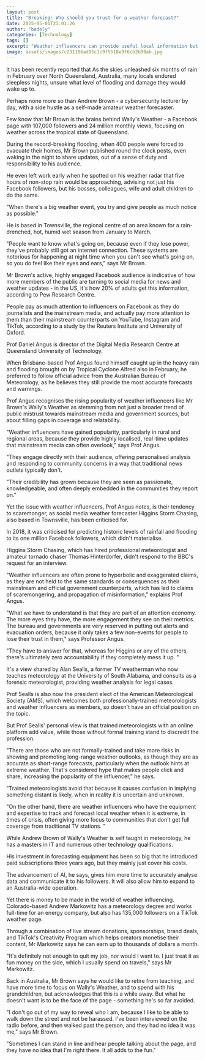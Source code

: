 ```yaml
---
layout: post
title: "Breaking: Who should you trust for a weather forecast?"
date: 2025-05-01T23:01:26
author: "badely"
categories: [Technology]
tags: []
excerpt: "Weather influencers can provide useful local information but are also accused of exaggerating conditions."
image: assets/images/c231186ad95c1c9f5518e9f6cb2b99ab.jpg
---
```


It has been recently reported that As the skies unleashed six months of rain in February over North Queensland, Australia, many locals endured sleepless nights, unsure what level of flooding and damage they would wake up to.

Perhaps none more so than Andrew Brown - a cybersecurity lecturer by day, with a side hustle as a self-made amateur weather forecaster.

Few know that Mr Brown is the brains behind Wally's Weather - a Facebook page with 107,000 followers and 24 million monthly views, focusing on weather across the tropical state of Queensland.

During the record-breaking flooding, when 400 people were forced to evacuate their homes, Mr Brown published round the clock posts, even waking in the night to share updates, out of a sense of duty and responsibility to his audience.

He even left work early when he spotted on his weather radar that five hours of non-stop rain would be approaching, advising not just his Facebook followers, but his bosses, colleagues, wife and adult children to do the same.

"When there's a big weather event, you try and give people as much notice as possible."

He is based in Townsville, the regional centre of an area known for a rain-drenched, hot, humid wet season from January to March.

"People want to know what's going on, because even if they lose power, they've probably still got an internet connection. These systems are notorious for happening at night time when you can't see what's going on, so you do feel like their eyes and ears," says Mr Brown.

Mr Brown's active, highly engaged Facebook audience is indicative of how more members of the public are turning to social media for news and weather updates - in the US, it's how 20% of adults get this information, according to Pew Research Centre.

People pay as much attention to influencers on Facebook as they do journalists and the mainstream media, and actually pay more attention to them than their mainstream counterparts on YouTube, Instagram and TikTok, according to a study by the Reuters Institute and University of Oxford.

Prof Daniel Angus is director of the Digital Media Research Centre at Queensland University of Technology.

When Brisbane-based Prof Angus found himself caught up in the heavy rain and flooding brought on by Tropical Cyclone Alfred also in February, he preferred to follow official advice from the Australian Bureau of Meteorology, as he believes they still provide the most accurate forecasts and warnings.

Prof Angus recognises the rising popularity of weather influencers like Mr Brown's Wally's Weather as stemming from not just a broader trend of public mistrust towards mainstream media and government sources, but about filling gaps in coverage and relatability.

"Weather influencers have gained popularity, particularly in rural and regional areas, because they provide highly localised, real-time updates that mainstream media can often overlook," says Prof Angus.

"They engage directly with their audience, offering personalised analysis and responding to community concerns in a way that traditional news outlets typically don't.

"Their credibility has grown because they are seen as passionate, knowledgeable, and often deeply embedded in the communities they report on."

Yet the issue with weather influencers, Prof Angus notes, is their tendency to scaremonger, as social media weather forecaster Higgins Storm Chasing, also based in Townsville, has been criticised for.

In 2018, it was criticised for predicting historic levels of rainfall and flooding to its one million Facebook followers, which didn't materialise.

Higgins Storm Chasing, which has hired professional meteorologist and amateur tornado chaser Thomas Hinterdorfer, didn't respond to the BBC's request for an interview.

"Weather influencers are often prone to hyperbolic and exaggerated claims, as they are not held to the same standards or consequences as their mainstream and official government counterparts, which has led to claims of scaremongering, and propagation of misinformation," explains Prof Angus.

"What we have to understand is that they are part of an attention economy. The more eyes they have, the more engagement they see on their metrics. The bureau and governments are very reserved in putting out alerts and evacuation orders, because it only takes a few non-events for people to lose their trust in them," says Professor Angus.

"They have to answer for that, whereas for Higgins or any of the others, there's ultimately zero accountability if they completely mess it up. "

It's a view shared by Alan Sealls, a former TV weatherman who now teaches meteorology at the University of South Alabama, and consults as a forensic meteorologist, providing weather analysis for legal cases.

Prof Sealls is also now the president elect of the American Meteorological Society (AMS), which welcomes both professionally-trained meteorologists and weather influencers as members, so doesn't have an official position on the topic.

But Prof Sealls' personal view is that trained meteorologists with an online platform add value, while those without formal training stand to discredit the profession.

"There are those who are not formally-trained and take more risks in showing and promoting long-range weather outlooks, as though they are as accurate as short-range forecasts, particularly when the outlook hints at extreme weather. That's considered hype that makes people click and share, increasing the popularity of the influencer," he says.

"Trained meteorologists avoid that because it causes confusion in implying something distant is likely, when in reality it is uncertain and unknown.

"On the other hand, there are weather influencers who have the equipment and expertise to track and forecast local weather when it is extreme, in times of crisis, often giving more focus to communities that don't get full coverage from traditional TV stations. "

While Andrew Brown of Wally's Weather is self taught in meteorology, he has a masters in IT and numerous other technology qualifications.

His investment in forecasting equipment has been so big that he introduced paid subscriptions three years ago, but they mainly just cover his costs.

The advancement of AI, he says, gives him more time to accurately analyse data and communicate it to his followers. It will also allow him to expand to an Australia-wide operation.

Yet there is money to be made in the world of weather influencing. Colorado-based Andrew Markowitz has a meteorology degree and works full-time for an energy company, but also has 135,000 followers on a TikTok weather page.

Through a combination of live stream donations, sponsorships, brand deals, and TikTok's Creativity Program which helps creators monetise their content, Mr Markowitz says he can earn up to thousands of dollars a month.

"It's definitely not enough to quit my job, nor would I want to. I just treat it as fun money on the side, which I usually spend on travels," says Mr Markowitz.

Back in Australia, Mr Brown says he would like to retire from teaching, and have more time to focus on Wally's Weather, and to spend with his grandchildren, but acknowledges that this is a while away. But what he doesn't want is to be the face of the page - something he's so far avoided.

"I don't go out of my way to reveal who I am, because I like to be able to walk down the street and not be harassed. I've been interviewed on the radio before, and then walked past the person, and they had no idea it was me," says Mr Brown.

"Sometimes I can stand in line and hear people talking about the page, and they have no idea that I'm right there. It all adds to the fun."


